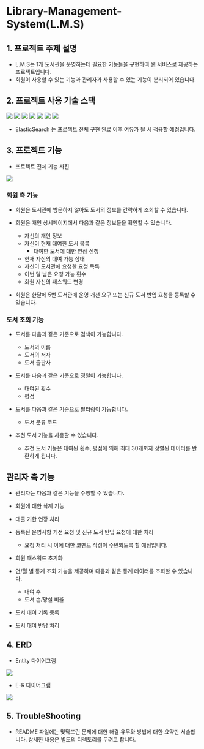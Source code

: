 # Library-Management-System(L.M.S)

## 1. 프로젝트 주제 설명
- L.M.S는 1개 도서관을 운영하는데 필요한 기능들을 구현하여 웹 서비스로 제공하는 프로젝트입니다.
- 회원이 사용할 수 있는 기능과 관리자가 사용할 수 있는 기능이 분리되어 있습니다.


## 2. 프로젝트 사용 기술 스택
<img src="https://img.shields.io/badge/java-007396?style=for-the-badge&logo=java&logoColor=white"> 
<img src="https://img.shields.io/badge/springboot-6DB33F?style=for-the-badge&logo=springboot&logoColor=white">
<img src="https://img.shields.io/badge/hibernate-59666C?style=for-the-badge&logo=hibernate&logoColor=white">
<img src="https://img.shields.io/badge/QueryDSL-003545?style=for-the-badge&logo=querydsl&logoColor=white">
<img src="https://img.shields.io/badge/mariaDB-003545?style=for-the-badge&logo=mariaDB&logoColor=white">
<img src="https://img.shields.io/badge/redis-DC382D?style=for-the-badge&logo=redis&logoColor=white">
<img src="https://img.shields.io/badge/elasticsearch-005571?style=for-the-badge&logo=elasticsearch&logoColor=white">
<br>

- ElasticSearch 는 프로젝트 전체 구현 완료 이후 여유가 될 시 적용할 예정입니다.


## 3. 프로젝트 기능

- 프로젝트 전체 기능 사진
<img src="https://github.com/ForteEscape/library-management-system/assets/24915062/9dd452a8-89f8-4628-a5c2-e127dad1d731">



### 회원 측 기능
- 회원은 도서관에 방문하지 않아도 도서의 정보를 간략하게 조회할 수 있습니다.


- 회원은 개인 상세페이지에서 다음과 같은 정보들을 확인할 수 있습니다.
  - 자신의 개인 정보
  - 자신이 현재 대여한 도서 목록
    - 대여한 도서에 대한 연장 신청
  - 현재 자신의 대여 가능 상태
  - 자신이 도서관에 요청한 요청 목록
  - 이번 달 남은 요청 가능 횟수
  - 회원 자신의 패스워드 변경


- 회원은 한달에 5번 도서관에 운영 개선 요구 또는 신규 도서 반입 요청을 등록할 수 있습니다.

### 도서 조회 기능
- 도서를 다음과 같은 기준으로 검색이 가능합니다.
  - 도서의 이름
  - 도서의 저자
  - 도서 출판사

  
- 도서를 다음과 같은 기준으로 정렬이 가능합니다.
  - 대여된 횟수
  - 평점


- 도서를 다음과 같은 기준으로 필터링이 가능합니다.
  - 도서 분류 코드



- 추천 도서 기능을 사용할 수 있습니다.
  - 추천 도서 기능은 대여된 횟수, 평점에 의해 최대 30개까지 정렬된 데이터를 반환하게 됩니다.


## 관리자 측 기능
- 관리자는 다음과 같은 기능을 수행할 수 있습니다.


- 회원에 대한 삭제 기능


- 대출 기한 연장 처리


- 등록된 운영사항 개선 요청 및 신규 도서 반입 요청에 대한 처리
  - 요청 처리 시 이에 대한 코멘트 작성이 수반되도록 할 예정입니다.


- 회원 패스워드 초기화


- 연/월 별 통계 조회 기능을 제공하며 다음과 같은 통계 데이터를 조회할 수 있습니다.
  - 대여 수
  - 도서 손/망실 비율


- 도서 대여 기록 등록


- 도서 대여 반납 처리
 
## 4. ERD

- Entity 다이어그램
<img src="https://github.com/ForteEscape/Library-Management-System/assets/24915062/fd371c43-3fde-4391-bca9-f8228925a2c4">


- E-R 다이어그램
<img src="https://github.com/ForteEscape/Library-Management-System/assets/24915062/b4ca6a61-60de-4406-be47-7353d481b90d">


## 5. TroubleShooting
- README 파일에는 맞닥뜨린 문제에 대한 해결 유무와 방법에 대한 요약만 서술합니다. 상세한 내용은 별도의 디렉토리를 두려고 합니다.
